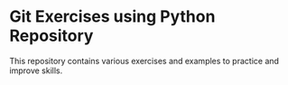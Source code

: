 # Git Exercises using Python Repository

This repository contains various exercises and examples to practice and improve skills.

